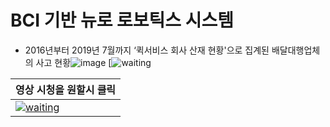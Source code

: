 # BCI 기반 뉴로 로보틱스 시스템

- 2016년부터 2019년 7월까지 ‘퀵서비스 회사 산재 현황'으로 집계된 배달대행업체의 사고 현황![image](https://user-images.githubusercontent.com/57661649/135820402-51693f38-ca8f-422f-972e-3f9a368b4405.png)
[![waiting](https://github.com/DunkHimYo/motorcycle-safety-helmet/blob/main/img/main_img.png)

| 영상 시청을 원할시 클릭 |
| ------ |
|[![waiting](https://github.com/DunkHimYo/motorcycle-safety-helmet/blob/main/img/main_img.png)](https://youtu.be/KndvLGN82pY)|
